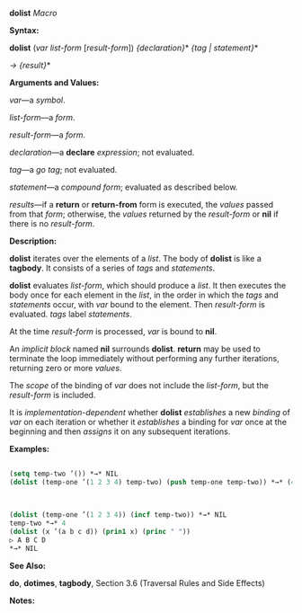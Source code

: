 **dolist** *Macro* 



**Syntax:** 



**dolist** (*var list-form* [*result-form*]) *\{declaration\}*\* *\{tag | statement\}*\* 



*→ \{result\}*\* 



**Arguments and Values:** 



*var*—a *symbol*. 



*list-form*—a *form*. 



*result-form*—a *form*. 



*declaration*—a **declare** *expression*; not evaluated. 



*tag*—a *go tag*; not evaluated. 



*statement*—a *compound form*; evaluated as described below. 



*results*—if a **return** or **return-from** form is executed, the *values* passed from that *form*; otherwise, the *values* returned by the *result-form* or **nil** if there is no *result-form*. 



**Description:** 



**dolist** iterates over the elements of a *list*. The body of **dolist** is like a **tagbody**. It consists of a series of *tags* and *statements*. 



**dolist** evaluates *list-form*, which should produce a *list*. It then executes the body once for each element in the *list*, in the order in which the *tags* and *statements* occur, with *var* bound to the element. Then *result-form* is evaluated. *tags* label *statements*. 



At the time *result-form* is processed, *var* is bound to **nil**. 



An *implicit block* named **nil** surrounds **dolist**. **return** may be used to terminate the loop immediately without performing any further iterations, returning zero or more *values*. 



The *scope* of the binding of *var* does not include the *list-form*, but the *result-form* is included. 



It is *implementation-dependent* whether **dolist** *establishes* a new *binding* of *var* on each iteration or whether it *establishes* a binding for *var* once at the beginning and then *assigns* it on any subsequent iterations. 



**Examples:**
```lisp
 
(setq temp-two ’()) *→* NIL 
(dolist (temp-one ’(1 2 3 4) temp-two) (push temp-one temp-two)) *→* (4 3 2 1) (setq temp-two 0) *→* 0 

 
 
(dolist (temp-one ’(1 2 3 4)) (incf temp-two)) *→* NIL 
temp-two *→* 4 
(dolist (x ’(a b c d)) (prin1 x) (princ " ")) 
▷ A B C D 
*→* NIL 

```
**See Also:** 



**do**, **dotimes**, **tagbody**, Section 3.6 (Traversal Rules and Side Effects) 



**Notes:** 



